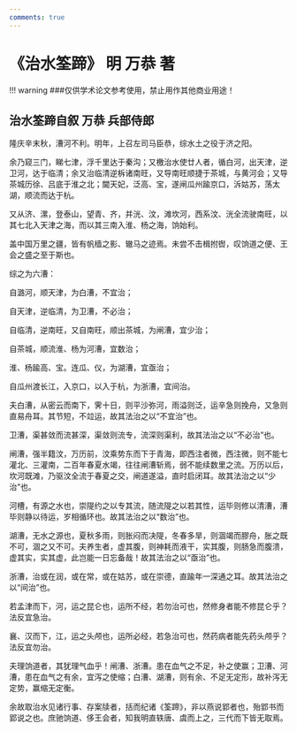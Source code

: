 ```yaml
---
comments: true
---
```


# 《治水筌蹄》 明 万恭 著
!!! warning
    ###仅供学术论文参考使用，禁止用作其他商业用途！

## **治水筌蹄自叙**  万恭 兵部侍郎
隆庆辛末秋，漕河不利。明年，上召左司马臣恭，综水土之役于济之阳。

余乃窥三门，睇七津，浮千里达于秦沟；又檄治水使廿人者，循白河，出天津，逆卫河，达于临清；余又治临清逆柝诸南旺，又导南旺顺捷于茶城，与黄河会；又导茶城历徐、吕底于淮之北；閫天妃，泛高、宝，遂闸瓜州踰京口，泝姑苏，荡太湖，顺流而达于杭。

又从济、漯，登泰山，望青、齐，并洸、汶，滩坎河，西系汶、洸全流驶南旺，以其七北入天津之海，而以其三南入淮、杨之海，饷始利。

盖中国万里之疆，皆有帆樯之影、辙马之迹焉。未尝不击楫拊辔，叹饷道之便、王会之盛之至于斯也。

综之为六漕：

自潞河，顺天津，为白漕，不宜治；

自天津，逆临清，为卫漕，不必治；

自临清，逆南旺，又自南旺，顺出茶城，为闸漕，宜少治；

自茶城，顺流淮、杨为河漕，宜数治；

淮、杨踰高、宝。连瓜、仪，为湖漕，宜亟治；

自瓜州渡长江，入京口，以入于杭，为浙漕，宜间治。

夫白漕，从密云而南下，霁十日，则平沙弥河，雨溢则泛，运辛急则挽舟，又急则直易舟耳。其节短，不竝运，故其法治之以“不宜治”也。

卫漕，渠甚敛而流甚深，渠敛则流专，流深则渠利，故其法治之以“不必治”也。

闸漕，强半籍汶，万历前，汶乘势东而下于青海，即西注者微，西注微，则不能七灌北、三灌南，二百年春夏水竭，往往闸漕斩焉，弱不能续数里之流。万历以后，坎河既滩，乃驱汶全流于春夏之交，闸道遂溢，直时启闭耳。故其法治之以“少治”也。

河槽，有源之水也，崇隄约之以专其流，随流隄之以若其性，运毕则修以清漕，漕毕则静以待运，岁相循环也。故其法治之以“数治”也。

湖漕，无水之源也，夏秋多雨，则胀闷而决隄，冬春多旱，则涸竭而膠舟，胀之既不可，涸之又不可。夫养生者，虚其腹，则神耗而液干，实其腹，则肠急而腹溃，虚其实，实其虚，此岂能一日忘备哉！故其法治之以“亟治”也。

浙漕，治或在润，或在常，或在姑苏，或在崇德，直踰年一深通之耳。故其法治之以“间治”也。

若孟津而下，河，运之昆仑也，运所不经，若勿治可也，然修身者能不修昆仑乎？法反宜急治。

襄、汉而下，江，运之头颅也，运所必经，若急治可也，然药病者能先药头颅乎？法反宜勿治。

夫理饷道者，其犹理气血乎！闸漕、浙漕。患在血气之不足，补之使赢；卫漕、河漕，患在血气之有余，宜泻之使缩；白漕、湖漕，则有余、不足无定形，故补泻无定势，赢缩无定衡。

余故取治水见诸行事、存案牍者，括而纪诸《筌蹄》，非以燕说郢者也，殆郢书而郢说之也。庶驰饷道、侈王会者，知我明直轶唐、虞而上之，三代而下皆无取焉。